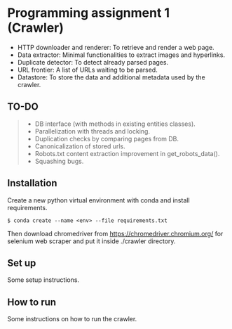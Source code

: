 # Programming assignment 1 (Crawler)
- HTTP downloader and renderer: To retrieve and render a web page.
- Data extractor: Minimal functionalities to extract images and hyperlinks.
- Duplicate detector: To detect already parsed pages.
- URL frontier: A list of URLs waiting to be parsed.
- Datastore: To store the data and additional metadata used by the crawler.

## TO-DO

> * DB interface (with methods in existing entities classes).
> * Parallelization with threads and locking.
> * Duplication checks by comparing pages from DB.
> * Canonicalization of stored urls.
> * Robots.txt content extraction improvement in get_robots_data().
> * Squashing bugs.

## Installation

Create a new python virtual environment with conda and install requirements.
```
$ conda create --name <env> --file requirements.txt
```
Then download chromedriver from https://chromedriver.chromium.org/ for selenium web scraper and put it inside ./crawler directory.

## Set up

Some setup instructions.

## How to run

Some instructions on how to run the crawler.
